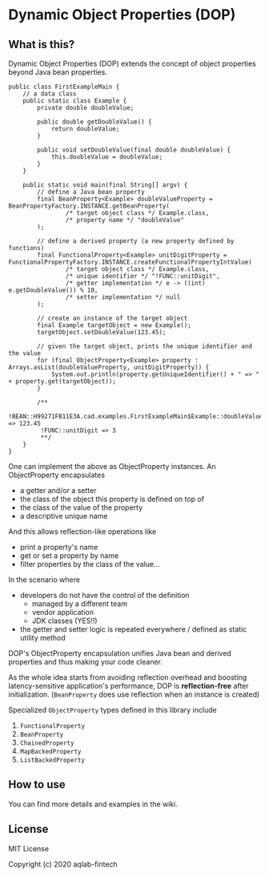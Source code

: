 # Dynamic Object Properties (DOP)
## What is this?
Dynamic Object Properties (DOP) extends the concept of object properties beyond Java bean properties.

````
public class FirstExampleMain {
    // a data class
    public static class Example {
        private double doubleValue;

        public double getDoubleValue() {
            return doubleValue;
        }

        public void setDoubleValue(final double doubleValue) {
            this.doubleValue = doubleValue;
        }
    }

    public static void main(final String[] argv) {
        // define a Java bean property
        final BeanProperty<Example> doubleValueProperty = BeanPropertyFactory.INSTANCE.getBeanProperty(
                /* target object class */ Example.class,
                /* property name */ "doubleValue"
        );

        // define a derived property (a new property defined by functions)
        final FunctionalProperty<Example> unitDigitProperty = FunctionalPropertyFactory.INSTANCE.createFunctionalPropertyIntValue(
                /* target object class */ Example.class,
                /* unique identifier */ "!FUNC::unitDigit",
                /* getter implementation */ e -> ((int) e.getDoubleValue()) % 10,
                /* setter implementation */ null
        );

        // create an instance of the target object
        final Example targetObject = new Example();
        targetObject.setDoubleValue(123.45);

        // given the target object, prints the unique identifier and the value
        for (final ObjectProperty<Example> property : Arrays.asList(doubleValueProperty, unitDigitProperty)) {
            System.out.println(property.getUniqueIdentifier() + " => " + property.get(targetObject));
        }

        /**
         !BEAN::H99271FB11E3A.cad.examples.FirstExampleMain$Example::doubleValue => 123.45
         !FUNC::unitDigit => 3
         **/
    }
}
````

One can implement the above as ObjectProperty instances. An ObjectProperty encapsulates
* a getter and/or a setter
* the class of the object this property is defined on top of
* the class of the value of the property
* a descriptive unique name

And this allows reflection-like operations like
* print a property's name
* get or set a property by name
* filter properties by the class of the value...

In the scenario where
* developers do not have the control of the definition
  * managed by a different team
  * vendor application
  * JDK classes (YES!!)
* the getter and setter logic is repeated everywhere / defined as static utility method

DOP's ObjectProperty encapsulation unifies Java bean and derived properties and thus making your code cleaner.

As the whole idea starts from avoiding reflection overhead and boosting latency-sensitive application's performance, DOP is **reflection-free** after initialization. (`BeanProperty` does use reflection when an instance is created)

Specialized `ObjectProperty` types defined in this library include
1. `FunctionalProperty`
1. `BeanProperty`
1. `ChainedProperty`
1. `MapBackedProperty`
1. `ListBackedProperty`

## How to use
You can find more details and examples in the wiki.

## License
MIT License

Copyright (c) 2020 aqlab-fintech
